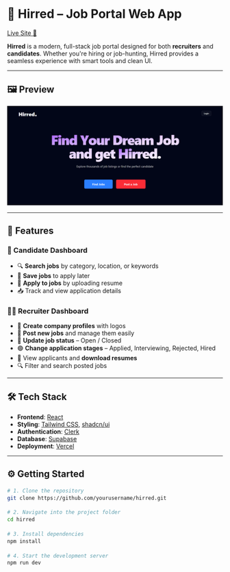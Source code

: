 # 🌟 Hirred – Job Portal Web App

[Live Site 🔗](https://hirred-topaz.vercel.app/)

**Hirred** is a modern, full-stack job portal designed for both **recruiters** and **candidates**. Whether you're hiring or job-hunting, Hirred provides a seamless experience with smart tools and clean UI.

---

## 🖼️ Preview

![Hirred Homepage](/public/ss.png)

---

## 🚀 Features

### 👤 Candidate Dashboard

- 🔍 **Search jobs** by category, location, or keywords
- 💾 **Save jobs** to apply later
- 📝 **Apply to jobs** by uploading resume
- 📥 Track and view application details

### 🧑‍💼 Recruiter Dashboard

- 🏢 **Create company profiles** with logos
- 📄 **Post new jobs** and manage them easily
- 🔁 **Update job status** – Open / Closed
- 🟢 **Change application stages** – Applied, Interviewing, Rejected, Hired
- 👀 View applicants and **download resumes**
- 🔍 Filter and search posted jobs

---

## 🛠 Tech Stack

- **Frontend**: [React](https://reactjs.org/)
- **Styling**: [Tailwind CSS](https://tailwindcss.com/), [shadcn/ui](https://ui.shadcn.com/)
- **Authentication**: [Clerk](https://clerk.dev/)
- **Database**: [Supabase](https://supabase.com/)
- **Deployment**: [Vercel](https://vercel.com/)

---

## ⚙️ Getting Started

```bash
# 1. Clone the repository
git clone https://github.com/yourusername/hirred.git

# 2. Navigate into the project folder
cd hirred

# 3. Install dependencies
npm install

# 4. Start the development server
npm run dev
```
